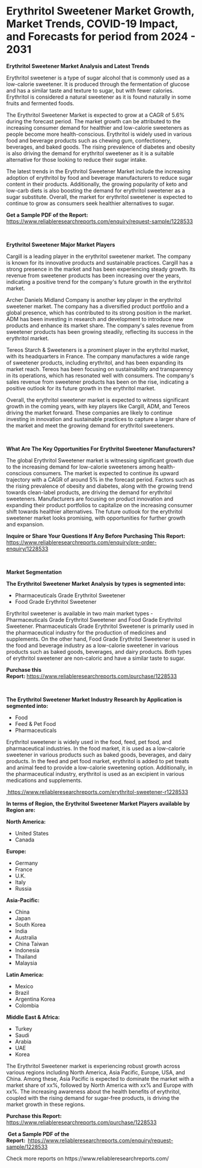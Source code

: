<p><h1>Erythritol Sweetener Market Growth, Market Trends, COVID-19 Impact, and Forecasts for period from 2024 - 2031</h1></p><p><strong>Erythritol Sweetener Market Analysis and Latest Trends</strong></p>
<p><p>Erythritol sweetener is a type of sugar alcohol that is commonly used as a low-calorie sweetener. It is produced through the fermentation of glucose and has a similar taste and texture to sugar, but with fewer calories. Erythritol is considered a natural sweetener as it is found naturally in some fruits and fermented foods.</p><p>The Erythritol Sweetener Market is expected to grow at a CAGR of 5.6% during the forecast period. The market growth can be attributed to the increasing consumer demand for healthier and low-calorie sweeteners as people become more health-conscious. Erythritol is widely used in various food and beverage products such as chewing gum, confectionery, beverages, and baked goods. The rising prevalence of diabetes and obesity is also driving the demand for erythritol sweetener as it is a suitable alternative for those looking to reduce their sugar intake.</p><p>The latest trends in the Erythritol Sweetener Market include the increasing adoption of erythritol by food and beverage manufacturers to reduce sugar content in their products. Additionally, the growing popularity of keto and low-carb diets is also boosting the demand for erythritol sweetener as a sugar substitute. Overall, the market for erythritol sweetener is expected to continue to grow as consumers seek healthier alternatives to sugar.</p></p>
<p><strong>Get a Sample PDF of the Report:&nbsp;</strong> <a href="https://www.reliableresearchreports.com/enquiry/request-sample/1228533">https://www.reliableresearchreports.com/enquiry/request-sample/1228533</a></p>
<p>&nbsp;</p>
<p><strong>Erythritol Sweetener Major Market Players</strong></p>
<p><p>Cargill is a leading player in the erythritol sweetener market. The company is known for its innovative products and sustainable practices. Cargill has a strong presence in the market and has been experiencing steady growth. Its revenue from sweetener products has been increasing over the years, indicating a positive trend for the company's future growth in the erythritol market. </p><p>Archer Daniels Midland Company is another key player in the erythritol sweetener market. The company has a diversified product portfolio and a global presence, which has contributed to its strong position in the market. ADM has been investing in research and development to introduce new products and enhance its market share. The company's sales revenue from sweetener products has been growing steadily, reflecting its success in the erythritol market.</p><p>Tereos Starch & Sweeteners is a prominent player in the erythritol market, with its headquarters in France. The company manufactures a wide range of sweetener products, including erythritol, and has been expanding its market reach. Tereos has been focusing on sustainability and transparency in its operations, which has resonated well with consumers. The company's sales revenue from sweetener products has been on the rise, indicating a positive outlook for its future growth in the erythritol market.</p><p>Overall, the erythritol sweetener market is expected to witness significant growth in the coming years, with key players like Cargill, ADM, and Tereos driving the market forward. These companies are likely to continue investing in innovation and sustainable practices to capture a larger share of the market and meet the growing demand for erythritol sweeteners.</p></p>
<p>&nbsp;</p>
<p><strong>What Are The Key Opportunities For Erythritol Sweetener Manufacturers?</strong></p>
<p><p>The global Erythritol Sweetener market is witnessing significant growth due to the increasing demand for low-calorie sweeteners among health-conscious consumers. The market is expected to continue its upward trajectory with a CAGR of around 5% in the forecast period. Factors such as the rising prevalence of obesity and diabetes, along with the growing trend towards clean-label products, are driving the demand for erythritol sweeteners. Manufacturers are focusing on product innovation and expanding their product portfolios to capitalize on the increasing consumer shift towards healthier alternatives. The future outlook for the erythritol sweetener market looks promising, with opportunities for further growth and expansion.</p></p>
<p><strong>Inquire or Share Your Questions If Any Before Purchasing This Report:</strong> <a href="https://www.reliableresearchreports.com/enquiry/pre-order-enquiry/1228533">https://www.reliableresearchreports.com/enquiry/pre-order-enquiry/1228533</a></p>
<p>&nbsp;</p>
<p><strong>Market Segmentation</strong></p>
<p><strong>The Erythritol Sweetener Market Analysis by types is segmented into:</strong></p>
<p><ul><li>Pharmaceuticals Grade Erythritol Sweetener</li><li>Food Grade Erythritol Sweetener</li></ul></p>
<p><p>Erythritol sweetener is available in two main market types - Pharmaceuticals Grade Erythritol Sweetener and Food Grade Erythritol Sweetener. Pharmaceuticals Grade Erythritol Sweetener is primarily used in the pharmaceutical industry for the production of medicines and supplements. On the other hand, Food Grade Erythritol Sweetener is used in the food and beverage industry as a low-calorie sweetener in various products such as baked goods, beverages, and dairy products. Both types of erythritol sweetener are non-caloric and have a similar taste to sugar.</p></p>
<p><strong>Purchase this Report:&nbsp;</strong><a href="https://www.reliableresearchreports.com/purchase/1228533">https://www.reliableresearchreports.com/purchase/1228533</a></p>
<p>&nbsp;</p>
<p><strong>The Erythritol Sweetener Market Industry Research by Application is segmented into:</strong></p>
<p><ul><li>Food</li><li>Feed & Pet Food</li><li>Pharmaceuticals</li></ul></p>
<p><p>Erythritol sweetener is widely used in the food, feed, pet food, and pharmaceutical industries. In the food market, it is used as a low-calorie sweetener in various products such as baked goods, beverages, and dairy products. In the feed and pet food market, erythritol is added to pet treats and animal feed to provide a low-calorie sweetening option. Additionally, in the pharmaceutical industry, erythritol is used as an excipient in various medications and supplements.</p></p>
<p><a href="https://www.reliableresearchreports.com/erythritol-sweetener-r1228533">&nbsp;https://www.reliableresearchreports.com/erythritol-sweetener-r1228533</a></p>
<p><strong>In terms of Region, the Erythritol Sweetener Market Players available by Region are:</strong></p>
<p>
    <p> <strong> North America: </strong>
        <ul>
            <li>United States</li>
            <li>Canada</li>
        </ul>
        </p> 
    <p> <strong> Europe: </strong>
        <ul>
            <li>Germany</li>
            <li>France</li>
            <li>U.K.</li>
            <li>Italy</li>
            <li>Russia</li>
        </ul>
        </p> 
    <p> <strong> Asia-Pacific: </strong>
        <ul>
            <li>China</li>
            <li>Japan</li>
            <li>South Korea</li>
            <li>India</li>
            <li>Australia</li>
            <li>China Taiwan</li>
            <li>Indonesia</li>
            <li>Thailand</li>
            <li>Malaysia</li>
        </ul>
        </p> 
    <p> <strong> Latin America: </strong>
        <ul>
            <li>Mexico</li>
            <li>Brazil</li>
            <li>Argentina Korea</li>
            <li>Colombia</li>
        </ul>
        </p> 
    <p> <strong> Middle East & Africa: </strong>
        <ul>
            <li>Turkey</li>
            <li>Saudi</li>
            <li>Arabia</li>
            <li>UAE</li>
            <li>Korea</li>
        </ul>
    </p>
    </p>
<p><p>The Erythritol Sweetener market is experiencing robust growth across various regions including North America, Asia Pacific, Europe, USA, and China. Among these, Asia Pacific is expected to dominate the market with a market share of xx%, followed by North America with xx% and Europe with xx%. The increasing awareness about the health benefits of erythritol, coupled with the rising demand for sugar-free products, is driving the market growth in these regions.</p></p>
<p><strong>Purchase this Report: </strong><a href="https://www.reliableresearchreports.com/purchase/1228533">https://www.reliableresearchreports.com/purchase/1228533</a></p>
<p>&nbsp;<strong>Get a Sample PDF of the Report:&nbsp;&nbsp;</strong><a href="https://www.reliableresearchreports.com/enquiry/request-sample/1228533">https://www.reliableresearchreports.com/enquiry/request-sample/1228533</a></p>
<p><strong></strong></p>
<p>Check more reports on https://www.reliableresearchreports.com/</p>